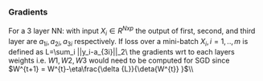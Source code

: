 ### Gradients
For a 3 layer NN: with input $X_i\in R^{Nxp}$ the output of first, second, and third layer are $a_{1i},a_{2i},a_{3i}$ respectively. If loss over a  mini-batch $X_i, i=1,..,m$ is defined as L=\sum_i ||y_i-a_{3i}||_2\\
the gradients wrt to each layers weights i.e. $W1,W2,W3$ would need to be computed for SGD since $W^{t+1} = W^{t}-\eta\frac{\delta {L}}{\deta{W^{t}} }$\\\\


